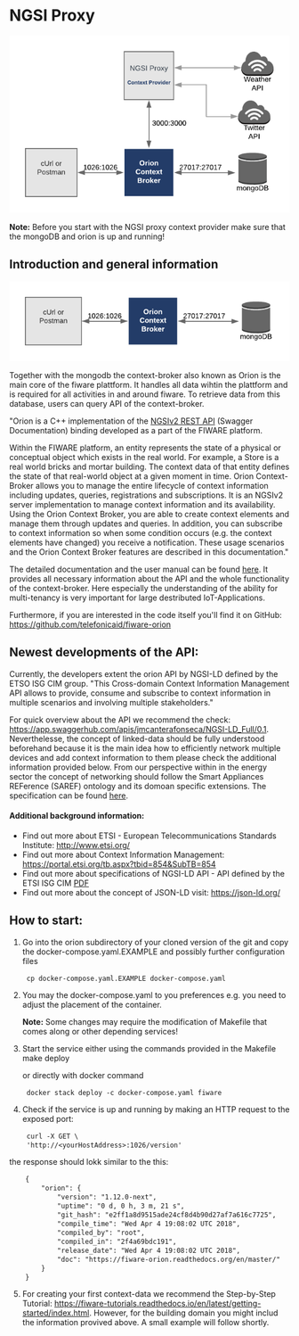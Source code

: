 # NGSI Proxy

![ngsi proxy integration in fiware](../docs/figures/proxy.png)



**Note:** Before you start with the NGSI proxy context provider   make sure that the mongoDB and orion is up and running!

## Introduction and general information

![Overview of the core generic enablers of fiware](../docs/figures/Orion.png)

Together with the mongodb the context-broker also known as Orion is the main core of the fiware plattform. It handles all data wihtin the plattform and is required for all activities in and around fiware. To retrieve data from this database, users can query API of the context-broker.

"Orion is a C++ implementation of the [NGSIv2 REST API](https://swagger.lab.fiware.org/?url=https://raw.githubusercontent.com/Fiware/specifications/master/OpenAPI/ngsiv2/ngsiv2-openapi.json#/) (Swagger Documentation) binding developed as a part of the FIWARE platform.

Within the FIWARE platform, an entity represents the state of a physical or conceptual object which exists in the real world. For example, a Store is a real world bricks and mortar building. The context data of that entity defines the state of that real-world object at a given moment in time.
Orion Context-Broker allows you to manage the entire lifecycle of context information including updates, queries, registrations and subscriptions. It is an NGSIv2 server implementation to manage context information and its availability. Using the Orion Context Broker, you are able to create context elements and manage them through updates and queries. In addition, you can subscribe to context information so when some condition occurs (e.g. the context elements have changed) you receive a notification. These usage scenarios and the Orion Context Broker features are described in this documentation."

The detailed documentation and the user manual can be found [here](https://fiware-orion.readthedocs.io/en/latest/index.html). It provides all necessary information about the API and the whole functionality of the context-broker. Here especially the understanding of the ability for multi-tenancy is very important for large destributed IoT-Applications.

Furthermore, if you are interested in the code itself you'll find it on GitHub:
https://github.com/telefonicaid/fiware-orion

## Newest developments of the API:
Currently, the developers extent the orion API by NGSI-LD defined by the ETSO ISG CIM group. "This Cross-domain Context Information Management API allows to provide, consume and subscribe to context information in multiple scenarios and involving multiple stakeholders."

For quick overview about the API we recommend the check: https://app.swaggerhub.com/apis/jmcanterafonseca/NGSI-LD_Full/0.1.
Neverthelesse, the concept of linked-data should be fully understood beforehand because it is the main idea how to efficiently network multiple devices and add context information to them please check the additional information provided below. From our perspective within in the energy sector the concept of networking should follow the Smart Appliances REFerence (SAREF) ontology and its domoan specific extensions. The specification can be found [here](https://www.etsi.org/standards-search#page=1&search=SAREF&title=1&etsiNumber=1&content=1&version=0&onApproval=1&published=1&historical=1&startDate=1988-01-15&endDate=2018-12-06&harmonized=0&keyword=&TB=&stdType=&frequency=&mandate=&collection=&sort=3).

#### Additional background information:
- Find out more about ETSI - European Telecommunications Standards Institute: http://www.etsi.org/
- Find out more about Context Information Management: https://portal.etsi.org/tb.aspx?tbid=854&SubTB=854
- Find out more about specifications of NGSI-LD API - API defined by the ETSI ISG CIM [PDF](https://www.etsi.org/deliver/etsi_gs/CIM/001_099/004/01.01.01_60/gs_CIM004v010101p.pdf)
- Find out more about the concept of JSON-LD visit: https://json-ld.org/

## How to start:

1. Go into the orion subdirectory of your cloned version of the git and copy the docker-compose.yaml.EXAMPLE and possibly further configuration files

        cp docker-compose.yaml.EXAMPLE docker-compose.yaml

2. You may the docker-compose.yaml to you preferences e.g. you need to
adjust the placement of the container.

      **Note:** Some changes may require the modification of Makefile that comes
      along or other depending services!

3. Start the service either using the commands provided in the Makefile
        make deploy

      or directly with docker command

        docker stack deploy -c docker-compose.yaml fiware
4. Check if the service is up and running by making an HTTP request to the exposed port:

        curl -X GET \
        'http://<yourHostAddress>:1026/version'

the response should lokk similar to the this:

        {
            "orion": {
                "version": "1.12.0-next",
                "uptime": "0 d, 0 h, 3 m, 21 s",
                "git_hash": "e2ff1a8d9515ade24cf8d4b90d27af7a616c7725",
                "compile_time": "Wed Apr 4 19:08:02 UTC 2018",
                "compiled_by": "root",
                "compiled_in": "2f4a69bdc191",
                "release_date": "Wed Apr 4 19:08:02 UTC 2018",
                "doc": "https://fiware-orion.readthedocs.org/en/master/"
            }
        }

5. For creating your first context-data we recommend the Step-by-Step Tutorial:
    https://fiware-tutorials.readthedocs.io/en/latest/getting-started/index.html.
    However, for the building domain you might includ the information provived above. A small example will follow shortly.
